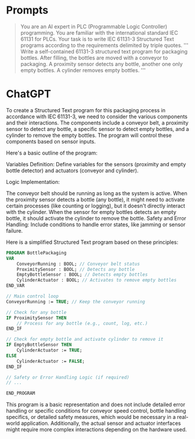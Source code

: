 # Prompts
> You are an AI expert in PLC (Programmable Logic Controller) programming. You are familiar with the international standard IEC 61131 for PLCs.
Your task is to write IEC 61131-3 Structured Text programs according to the requirements delimited by triple quotes.
'''
Write a self-contained 61131-3 structured text program for packaging bottles. After filling, the bottles are moved with a conveyor to packaging. A proximity sensor detects any bottle, another one only empty bottles. A cylinder removes empty bottles.
'''

# ChatGPT

To create a Structured Text program for this packaging process in accordance with IEC 61131-3, we need to consider the various components and their interactions. The components include a conveyor belt, a proximity sensor to detect any bottle, a specific sensor to detect empty bottles, and a cylinder to remove the empty bottles. The program will control these components based on sensor inputs.

Here's a basic outline of the program:

Variables Definition: Define variables for the sensors (proximity and empty bottle detector) and actuators (conveyor and cylinder).

Logic Implementation:

The conveyor belt should be running as long as the system is active.
When the proximity sensor detects a bottle (any bottle), it might need to activate certain processes (like counting or logging), but it doesn't directly interact with the cylinder.
When the sensor for empty bottles detects an empty bottle, it should activate the cylinder to remove the bottle.
Safety and Error Handling: Include conditions to handle error states, like jamming or sensor failure.

Here is a simplified Structured Text program based on these principles:

```pascal
PROGRAM BottlePackaging
VAR
    ConveyorRunning : BOOL; // Conveyor belt status
    ProximitySensor : BOOL; // Detects any bottle
    EmptyBottleSensor : BOOL; // Detects empty bottles
    CylinderActuator : BOOL; // Activates to remove empty bottles
END_VAR

// Main control loop
ConveyorRunning := TRUE; // Keep the conveyor running

// Check for any bottle
IF ProximitySensor THEN
    // Process for any bottle (e.g., count, log, etc.)
END_IF

// Check for empty bottle and activate cylinder to remove it
IF EmptyBottleSensor THEN
    CylinderActuator := TRUE;
ELSE
    CylinderActuator := FALSE;
END_IF

// Safety or Error Handling Logic (if required)
// ...

END_PROGRAM
```

This program is a basic representation and does not include detailed error handling or specific conditions for conveyor speed control, bottle handling specifics, or detailed safety measures, which would be necessary in a real-world application. Additionally, the actual sensor and actuator interfaces might require more complex interactions depending on the hardware used.
